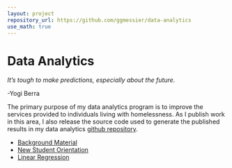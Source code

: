 ```yaml
---
layout: project
repository_url: https://github.com/ggmessier/data-analytics
use_math: true
---
```

# Data Analytics

*It’s tough to make predictions, especially about the future.*

-Yogi Berra

The primary purpose of my data analytics program is to improve the services provided to individuals living with homelessness.  As I publish work in this area, I also release the source code used to generate the published results in my data analytics [github repository](https://github.com/ggmessier/data-analytics).

* [Background Material](data-background)
* [New Student Orientation](data-orientation)
* [Linear Regression](data-linreg)

















